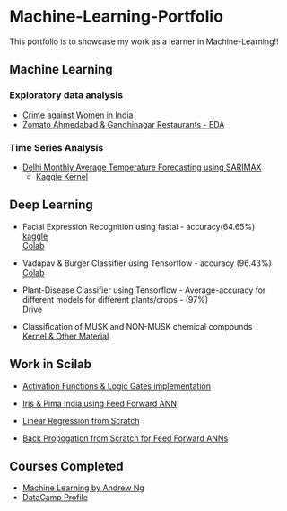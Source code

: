 # Machine-Learning-Portfolio

This portfolio is to showcase my work as a learner in Machine-Learning!!

## Machine Learning

### Exploratory data analysis

* [Crime against Women in India](https://github.com/memr5/Machine-Learning-Portfolio/tree/master/Machine%20Learning/EDA/Crime%20Against%20Women%20in%20India)
* [Zomato Ahmedabad & Gandhinagar Restaurants - EDA](https://github.com/memr5/Machine-Learning-Portfolio/tree/master/Machine%20Learning/EDA/Zomato%20Ahmedabad%20%26%20Gandhinagar%20Restaurants)  

### Time Series Analysis  

* [Delhi Monthly Average Temperature Forecasting using SARIMAX](https://github.com/memr5/Machine-Learning-Portfolio/tree/master/Machine%20Learning/Time%20Series/Delhi%20Temperature%20Forecasting)  
  * [Kaggle Kernel](https://www.kaggle.com/meemr5/delhi-temperature-forecasting-using-sarimax?scriptVersionId=27964535)

## Deep Learning

* Facial Expression Recognition using fastai - accuracy(64.65%)  
[kaggle](https://www.kaggle.com/meemr5/facial-expression-recognition)  
[Colab](https://drive.google.com/open?id=1jimbkBJDgVEB1UYZ_XxB8UkLN8kygh9u)  

* Vadapav & Burger Classifier using Tensorflow - accuracy (96.43%)  
[Colab](https://drive.google.com/open?id=1hOD0dy2H9xNEi9cBHqiMT40nnT3zVUFz)

* Plant-Disease Classifier using Tensorflow - Average-accuracy for different models for different plants/crops - (97%)  
[Drive](https://drive.google.com/drive/folders/1ayNWiYI7_cXbgCoAj7npxq9hCABaT9Rk?usp=sharing)

* Classification of MUSK and NON-MUSK chemical compounds  
[Kernel & Other Material](https://github.com/memr5/Machine-Learning-Portfolio/tree/master/Deep%20Learning/MUSK%20%26%20NON-MUSK%20Compounds%20Classification)

## Work in Scilab

* [Activation Functions & Logic Gates implementation](https://github.com/memr5/Machine-Learning-Portfolio/tree/master/Matlab/Activation%20Functions%20%26%20Logic%20Gates)

* [Iris & Pima India using Feed Forward ANN](https://github.com/memr5/Machine-Learning-Portfolio/tree/master/Matlab/Iris%20%26%20Pima%20India%20using%20ANN)

* [Linear Regression from Scratch](https://github.com/memr5/Machine-Learning-Portfolio/tree/master/Matlab/Linear%20Regression%20from%20Scratch)

* [Back Propogation from Scratch for Feed Forward ANNs](https://github.com/memr5/Machine-Learning-Portfolio/tree/master/Matlab/Back%20Porpogation%20from%20Scratch%20for%20Feed%20Forward%20ANN)

## Courses Completed  

* [Machine Learning by Andrew Ng](https://www.coursera.org/account/accomplishments/verify/J5B7ZEL8RP4U)
* [DataCamp Profile](https://www.datacamp.com/profile/memr5)  
